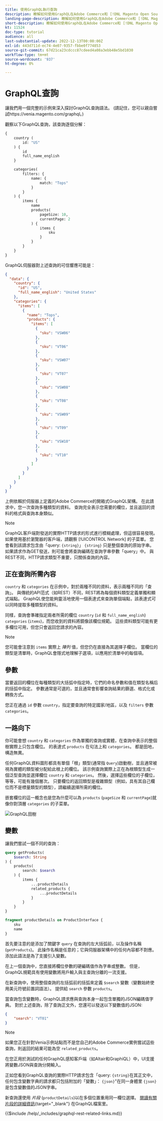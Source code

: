 ```yaml
---
title: 使用GraphQL執行查詢
description: 瞭解如何使用GraphQL在Adobe Commerce和 [!DNL Magento Open Source]。 這是GraphQL使用GET和POST電話的簡介。
landing-page-description: 瞭解如何使用GraphQL在Adobe Commerce和 [!DNL Magento Open Source]。 這是GraphQL使用GET和POST電話的簡介。
short-description: 瞭解如何使用GraphQL在Adobe Commerce和 [!DNL Magento Open Source]。 這是GraphQL使用GET和POST電話的簡介。
kt: 11524
doc-type: tutorial
audience: all
last-substantial-update: 2022-12-13T00:00:00Z
exl-id: 443d711d-ec74-4e07-9357-fbbe0f774853
source-git-commit: 67d21ca23cdccc87cdeed4a08a3ebb48e5bd1030
workflow-type: tm+mt
source-wordcount: '937'
ht-degree: 0%

---
```


# GraphQL查詢

讓我們用一個完整的示例來深入探討GraphQL查詢語法。 (請記住，您可以親自嘗試https://venia.magento.com/graphql。)

觀察以下GraphQL查詢，該查詢逐個分解：

```graphql
{
    country (
        id: "US"
    ) {
        id
        full_name_english
    }

    categories(
        filters: {
            name: {
                match: "Tops"
            }
        }
    ) {
        items {
            name
            products(
                pageSize: 10,
                currentPage: 2
            ) {
                items {
                    sku
                }
            }
        }
    }
}
```

GraphQL伺服器對上述查詢的可信響應可能是：

```json
{
  "data": {
    "country": {
      "id": "US",
      "full_name_english": "United States"
    },
    "categories": {
      "items": [
        {
          "name": "Tops",
          "products": {
            "items": [
              {
                "sku": "VSW06"
              },
              {
                "sku": "VT06"
              },
              {
                "sku": "VSW07"
              },
              {
                "sku": "VT07"
              },
              {
                "sku": "VSW08"
              },
              {
                "sku": "VT08"
              },
              {
                "sku": "VSW09"
              },
              {
                "sku": "VT09"
              },
              {
                "sku": "VSW10"
              },
              {
                "sku": "VT10"
              }
            ]
          }
        }
      ]
    }
  }
}
```

上例依賴於伺服器上定義的Adobe Commerce的開箱式GraphQL架構。 在此請求中，您一次查詢多種類型的資料。 查詢完全表示您需要的欄位，並且返回的資料的格式與查詢本身類似。

>[!NOTE]
>
>GraphQL客戶端對發送的實際HTTP請求的形式進行模糊處理，但這很容易發現。 如果使用基於瀏覽器的客戶端，請觀察 [!UICONTROL Network] 的子菜單。 您會看到該請求包含由「query: `{string}`」 `{string}` 只是整個查詢的原始字串。 如果請求作為GET發送，則可能會將查詢編碼在查詢字串參數「query」中。 與REST不同，HTTP請求類型不重要，只關係查詢的內容。


## 正在查詢所需內容

`country` 和 `categories` 在示例中，對於兩種不同的資料，表示兩種不同的「查詢」。 與傳統的API范式（如REST）不同，REST將為每個資料類型定義單獨和顯式端點。 GraphQL使您能夠靈活地使用一個表達式來查詢單個端點，該表達式可以同時提取多種類型的資料。

同樣，查詢會準確指定兩者所需的欄位 `country` (`id` 和 `full_name_english`) `categories` (`items`)，而您收到的資料將鏡像該欄位規範。 這些資料類型可能有更多欄位可用，但您只會返回您請求的內容。


>[!NOTE]
>
>您可能會注意到 `items` 實際上 _陣列_ 值，但您仍在直接為其選擇子欄位。 當欄位的類型是清單時，GraphQL會隱式地理解子選項，以應用於清單中的每個項。

## 參數

當要返回的欄位在每種類型的大括弧中指定時，它們的命名參數和值在類型名稱后的括弧中指定。 參數通常是可選的，並且通常會影響查詢結果的篩選、格式化或轉換方式。

您正在通過 `id` 參數 `country`，指定要查詢的特定國家/地區，以及 `filters` 參數 `categories`。

## 一路向下

你可能會想 `country` 和 `categories` 作為單獨的查詢或實體，在查詢中表示的整個樹實際上只包含欄位。 的表達式 `products` 在句法上和 `categories`。 都是田地，構造無異。

任何GraphQL資料圖形都具有單個「根」類型(通常指 `Query`)啟動樹，並且通常被視為實體的類型被分配給此根上的欄位。 該示例查詢實際上正在為根類型生成一個泛型查詢並選擇欄位 `country` 和 `categories`。 然後，選擇這些欄位的子欄位，等等，可能有幾個層次。 只要欄位的返回類型是複雜類型（例如，具有其自己欄位而不是標量類型的類型），請繼續選擇所需的欄位。

嵌套欄位的這一概念也是您為什麼可以為 `products` (`pageSize` 和 `currentPage`)就像你對頂層 `categories` 的子菜單。

![GraphQL田樹](../assets/graphql-field-tree.png)

## 變數

讓我們嘗試一個不同的查詢：

```graphql
query getProducts(
    $search: String
) {
    products(
        search: $search
    ) {
        items {
            ...productDetails
            related_products {
                ...productDetails
            }
        }
    }
}

fragment productDetails on ProductInterface {
    sku
    name
}
```

首先要注意的是添加了關鍵字 `query` 在查詢的左大括弧前，以及操作名稱(`getProducts`)。 此操作名稱是任意的；它與伺服器架構中的任何內容都不對應。 添加此語法是為了支援引入變數。

在上一個查詢中，您直接將欄位參數的硬編碼值作為字串或整數。 但是，GraphQL規範具有使用變數將用戶輸入與主查詢分離的一流支援。

在新查詢中，使用整個查詢的左括弧前的括弧來定義 `$search` 變數（變數始終使用美元符號前置詞語法）。 提供給 `search` 參數 `products`。

當查詢包含變數時，GraphQL請求應與查詢本身一起包含單獨的JSON編碼值字典。 對於上述查詢，除了查詢正文外，您還可以發送以下變數值的JSON:

```json
{
    "search": "VT01"
}
```

>[!NOTE]
>
>如果您正在針對Venia示例站點而不是您自己的Adobe Commerce實例嘗試這些查詢，則返回的結果可能為空 `related_products`。

在您正用於測試的任何GraphQL感知客戶端（如Altair和GraphiQL）中，UI支援將變數JSON與查詢分開輸入。

正如您看到GraphQL查詢的實際HTTP請求包含「query: `{string}`在其正文中，任何包含變數字典的請求都只包括附加的「變數」： `{json}`&quot;在同一身體里 `{json}` 是包含變數值的JSON字串。

新查詢還使用 _片段_ (`productDetails`)以在多個位置重用同一欄位選擇。 [閱讀有關片段的詳細資訊](https://graphql.org/learn/queries/#fragments){target="_blank"} 在GraphQL檔案里。

{{$include /help/_includes/graphql-rest-related-links.md}}

